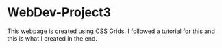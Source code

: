 # WebDev-Project3
This webpage is created using CSS Grids. I followed a tutorial for this and this is what I created in the end.
